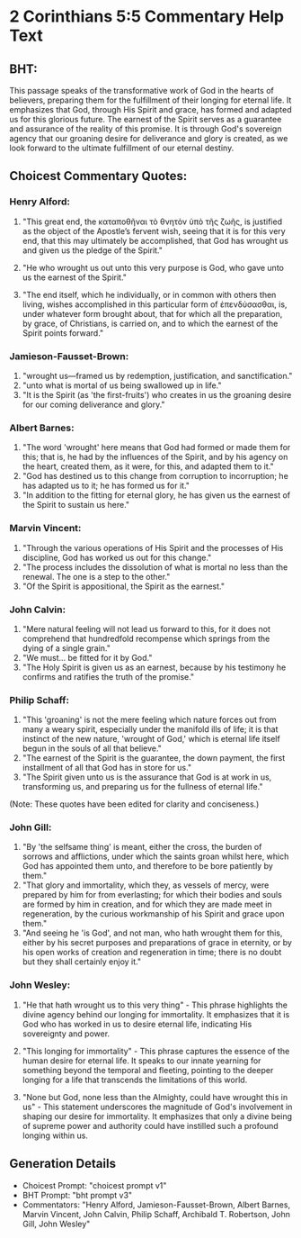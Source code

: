 # 2 Corinthians 5:5 Commentary Help Text

## BHT:
This passage speaks of the transformative work of God in the hearts of believers, preparing them for the fulfillment of their longing for eternal life. It emphasizes that God, through His Spirit and grace, has formed and adapted us for this glorious future. The earnest of the Spirit serves as a guarantee and assurance of the reality of this promise. It is through God's sovereign agency that our groaning desire for deliverance and glory is created, as we look forward to the ultimate fulfillment of our eternal destiny.

## Choicest Commentary Quotes:
### Henry Alford:
1. "This great end, the καταποθῆναι τὸ θνητὸν ὑπὸ τῆς ζωῆς, is justified as the object of the Apostle’s fervent wish, seeing that it is for this very end, that this may ultimately be accomplished, that God has wrought us and given us the pledge of the Spirit."

2. "He who wrought us out unto this very purpose is God, who gave unto us the earnest of the Spirit."

3. "The end itself, which he individually, or in common with others then living, wishes accomplished in this particular form of ἐπενδύσασθαι, is, under whatever form brought about, that for which all the preparation, by grace, of Christians, is carried on, and to which the earnest of the Spirit points forward."

### Jamieson-Fausset-Brown:
1. "wrought us—framed us by redemption, justification, and sanctification."
2. "unto what is mortal of us being swallowed up in life."
3. "It is the Spirit (as 'the first-fruits') who creates in us the groaning desire for our coming deliverance and glory."

### Albert Barnes:
1. "The word 'wrought' here means that God had formed or made them for this; that is, he had by the influences of the Spirit, and by his agency on the heart, created them, as it were, for this, and adapted them to it."
2. "God has destined us to this change from corruption to incorruption; he has adapted us to it; he has formed us for it."
3. "In addition to the fitting for eternal glory, he has given us the earnest of the Spirit to sustain us here."

### Marvin Vincent:
1. "Through the various operations of His Spirit and the processes of His discipline, God has worked us out for this change."
2. "The process includes the dissolution of what is mortal no less than the renewal. The one is a step to the other."
3. "Of the Spirit is appositional, the Spirit as the earnest."

### John Calvin:
1. "Mere natural feeling will not lead us forward to this, for it does not comprehend that hundredfold recompense which springs from the dying of a single grain."
2. "We must... be fitted for it by God."
3. "The Holy Spirit is given us as an earnest, because by his testimony he confirms and ratifies the truth of the promise."

### Philip Schaff:
1. "This 'groaning' is not the mere feeling which nature forces out from many a weary spirit, especially under the manifold ills of life; it is that instinct of the new nature, 'wrought of God,' which is eternal life itself begun in the souls of all that believe."
2. "The earnest of the Spirit is the guarantee, the down payment, the first installment of all that God has in store for us."
3. "The Spirit given unto us is the assurance that God is at work in us, transforming us, and preparing us for the fullness of eternal life."

(Note: These quotes have been edited for clarity and conciseness.)

### John Gill:
1. "By 'the selfsame thing' is meant, either the cross, the burden of sorrows and afflictions, under which the saints groan whilst here, which God has appointed them unto, and therefore to be bore patiently by them."
2. "That glory and immortality, which they, as vessels of mercy, were prepared by him for from everlasting; for which their bodies and souls are formed by him in creation, and for which they are made meet in regeneration, by the curious workmanship of his Spirit and grace upon them."
3. "And seeing he 'is God', and not man, who hath wrought them for this, either by his secret purposes and preparations of grace in eternity, or by his open works of creation and regeneration in time; there is no doubt but they shall certainly enjoy it."

### John Wesley:
1. "He that hath wrought us to this very thing" - This phrase highlights the divine agency behind our longing for immortality. It emphasizes that it is God who has worked in us to desire eternal life, indicating His sovereignty and power.

2. "This longing for immortality" - This phrase captures the essence of the human desire for eternal life. It speaks to our innate yearning for something beyond the temporal and fleeting, pointing to the deeper longing for a life that transcends the limitations of this world.

3. "None but God, none less than the Almighty, could have wrought this in us" - This statement underscores the magnitude of God's involvement in shaping our desire for immortality. It emphasizes that only a divine being of supreme power and authority could have instilled such a profound longing within us.


## Generation Details
- Choicest Prompt: "choicest prompt v1"
- BHT Prompt: "bht prompt v3"
- Commentators: "Henry Alford, Jamieson-Fausset-Brown, Albert Barnes, Marvin Vincent, John Calvin, Philip Schaff, Archibald T. Robertson, John Gill, John Wesley"
